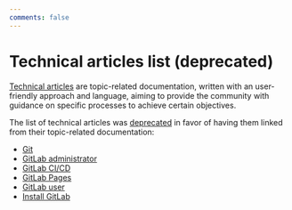 ```yaml
---
comments: false
---
```


# Technical articles list (deprecated)

[Technical articles](../development/writing_documentation.md#technical-articles) are
topic-related documentation, written with an user-friendly approach and language, aiming
to provide the community with guidance on specific processes to achieve certain objectives.

The list of technical articles was [deprecated](https://gitlab.com/gitlab-org/gitlab-ce/issues/41138) in favor of having them linked from their topic-related documentation:

- [Git](../topics/git/index.md)
- [GitLab administrator](../administration/index.md)
- [GitLab CI/CD](../ci/README.md)
- [GitLab Pages](../user/project/pages/index.md)
- [GitLab user](../user/index.md)
- [Install GitLab](../install/README.md)
